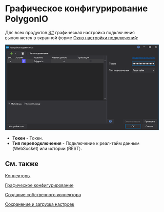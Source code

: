 # Графическое конфигурирование PolygonIO

Для всех продуктов [S\#](../../../../api.md) графическая настройка подключения выполняется в экранной форме [Окно настройки подключений](../../../graphical_user_interface/connection_settings_window.md):

![API GUI Settings PolygonIO](../../../../../images/api_gui_settings_polygonio.png)

- **Токен** \- Токен. 
- **Тип переподключения** \- Подключение к реал-тайм данным (WebSocket) или истории (REST). 

## См. также

[Коннекторы](../../../connectors.md)

[Графическое конфигурирование](../../graphical_configuration.md)

[Создание собственного коннектора](../../creating_own_connector.md)

[Сохранение и загрузка настроек](../../save_and_load_settings.md)
